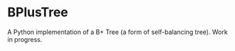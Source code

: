 # BPlusTree
A Python implementation of a B+ Tree (a form of self-balancing tree). Work in progress.
